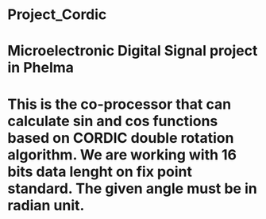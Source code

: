 # Project_Cordic
# Microelectronic Digital Signal project in Phelma
# This is the co-processor that can calculate sin and cos functions based on CORDIC double rotation algorithm. We are working with 16 bits data lenght on fix point standard. The given angle must be in radian unit.
